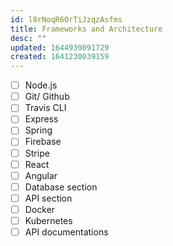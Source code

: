 ```yaml
---
id: l8rNoqR6OrTiJzqzAsfms
title: Frameworks and Architecture
desc: ""
updated: 1644939091729
created: 1641230039159
---
```


- [ ] Node.js
- [ ] Git/ Github
- [ ] Travis CLI
- [ ] Express
- [ ] Spring
- [ ] Firebase
- [ ] Stripe
- [ ] React
- [ ] Angular
- [ ] Database section
- [ ] API section
- [ ] Docker
- [ ] Kubernetes
- [ ] API documentations

